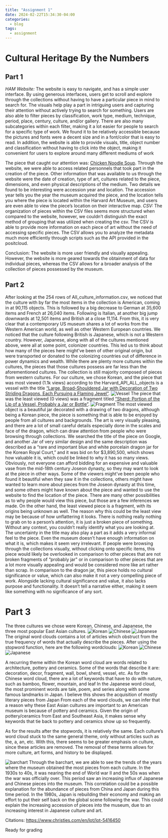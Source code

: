 ```yaml
---
title: "Assignment 1"
date: 2024-02-22T15:34:30-04:00
categories:
  - blog
tags:
  - assignment
---
```

# Cultural Heritage By the Numbers
## **Part 1**

*HAM Website:*
The website is easy to navigate, and has a simple user interface. By using generous interfaces, users get to scroll and explore through the collections without having to have a particular piece in mind to search for. The visuals help play a part in intriguing users and capturing their attention without actively trying to search for something. Users are also able to filter pieces by classification, work type, medium, technique, period, place, century, culture, and/or gallery. There are also many subcategories within each filter, making it a lot easier for people to search for a specific type of work. We found it to be relatively accessible because the pictures and fonts were a decent size and in a font/color that is easy to read. In addition, the website is able to provide visuals, title, object number and classification without having to click into the object, making it convenient for users to explore around many different mediums of work  

The piece that caught our attention was: [Chicken Noodle Soup](https://harvardartmuseums.org/collections/object/262968?position=262968). Through the website, we were able to access related personnels that took part in the creation of the piece. Other information that was available to us through the website were the date of creation, type of art, cultures related to the piece, dimensions, and even physical descriptions of the medium. Two details we found to be interesting were accession year and location. The accession year tells you the year the museum acquired the piece, and the location tells you where the piece is located within the Harvard Art Museum, and users are even able to view the piece’s location on their interactive map. 
*CSV:*
The organization of pieces within the CSV files seems more structured when compared to the website, however, we couldn’t distinguish the exact method of grouping that was utilized when creating the csv. The CSV is able to provide more information on each piece of art without the need of accessing specific pieces. The CSV allows you to analyze the metadata much more efficiently through scripts such as the API provided in the positcloud. 

Conclusion:
The website is more user friendly and visually appealing. However, the website is more geared towards the obtainment of data for individual pieces, whereas the CSV allows for a broader analysis of the collection of pieces possessed by the museum. 

## **Part 2**

After looking at the 254 rows of All_culture_information.csv, we noticed that the culture with by far the most items in the collection is American, coming in at 90,115 objects. This is followed by a big decrease to German at 35,600 items and French at 26,040 items. Following is Italian, at another big jump downwards at 12,501 items and British at a close 11,114. From this, it is very clear that a contemporary US museum shares a lot of works from the Western American world, as well as other Western European countries. We noticed that the culture following British is Japanese, which is not a Western country. However, Japanese, along with all of the cultures mentioned above, were all at some point, colonizer countries. This led us to think about how many of the pieces here might’ve been of other original origin, but were transported or donated to the colonizing countries out of difference in power dynamics and wealth. While there are plenty more cultures within the cultures, the pieces that those cultures possess are far less than the aforementioned cultures. The collection is still majority composed of pieces from western cultures. For our culture, we chose Korean, and the piece that was most viewed (1.1k views) according to the Harvard_API_ALL_objects is a vessel with the title [“Large, Broad-Shouldered Jar with Decoration of Two Striding Dragons, Each Pursuing a Flaming Jewel”](https://harvardartmuseums.org/collections/object/70504). ![Vessel](/_assets/images/vessel.jpeg) The piece that was the least viewed (0 views) was a fragment titled [“Sherd: Portion of the Lip of a Vessel, Probably a Jar or Bottle”](https://harvardartmuseums.org/collections/object/76983). ![Fragment](/_assets/images/fragment.jpeg) The most viewed object is a beautiful jar decorated with a drawing of two dragons, although being a Korean piece, the piece is something that is able to be enjoyed by people from all cultures and backgrounds. The art is very visually pleasing, and there are a lot of small careful details especially done in the scales and face of the dragon, which can draw attention from people who were browsing through collections. We searched the title of the piece on Google, and another Jar of very similar design and the same description was described as a “rare and important blue and white porcelain dragon jar for the Korean Royal Court,” and it was bid on for $3,890,500, which shows how valuable it is, which could be linked to why it has so many views. Obviously, not everyone can afford bidding for an expensive and valuable vase from the mid-18th century Joseon dynasty, so they may want to look at the piece in other ways. Some of the viewers might’ve been people who found it beautiful when they saw it in the collections, others might have wanted to learn more about pieces from the Joseon dynasty at this time, and some others might have known about the piece and wanted to use the website to find the location of the piece. There are many other possibilities as to why people would view this piece, but those are a few inferences we made. On the other hand, the least viewed piece is a fragment, with its origins being unknown as well. The reason why this could be the least view may be because of how unflattering it looks. There is nothing really nothing to grab on to a person’s attention, it is just a broken piece of something. Without any context, you couldn’t really identify what you are looking at. The uncertainty in the title may also play a part as it adds a very informal feel to the piece. Even the museum doesn’t have enough information on what it is, which makes it seem very irrelevant. If people were browsing through the collections visually, without clicking onto specific items, this piece would likely be overlooked in comparison to other pieces that are not broken fragments of “probably jar" or in comparison to other pieces that are a lot more visually appealing and would be considered more like art rather than scrap. In comparison to the dragon jar, this piece holds no cultural significance or value, which can also make it not a very compelling piece of work. Alongside lacking cultural significance and value, it also lacks purpose and functionality. It doesn’t tell a narrative either, making it seem like something with no significance of any sort.

# **Part 3**

The three cultures we chose were Korean, Chinese, and Japanese, the three most popular East Asian cultures. 
![Korean](/_assets/images/originalkwordcloud.png)
![Chinese](/_assets/images/originalcwordcloud.png)
![Japanese](/_assets/images/originaljwordcloud.png)
The original word clouds contains a lot of articles which obstruct from the true frequency of words that actually describe the pieces. After using the stopword function, here are the following wordclouds: 
![Korean](/_assets/images/Finalkwordcloud.png)
![Chinese](/_assets/images/finalcwordcloud.png)
![Japanese](/_assets/images/finaljwordcloud.png)

A recurring theme within the Korean word cloud are words related to architecture, pottery and ceramics. Some of the words that describe it are: decoration, decor, fragment, wall, bowl, sherd, vessel, etc. 
As for the Chinese word cloud, there are a lot of keywords that have to do with nature, such as bamboo, flower, mountain, and leaf
In the Japanese word cloud, the most prominent words are tale, poem, and series along with some famous landmarks in Japan. I believe this shows the acquisition of mostly literary pieces from Japan 
From each of the word clouds, we can infer that a reason why these East Asian cultures are important to an American museum is because of pottery and ceramics. Given the origin of pottery/ceramics from East and Southeast Asia, it makes sense why keywords that tie back to pottery and ceramics show up so frequently. 

As for the results after the stopwords, it is relatively the same. Each culture’s word cloud stuck to the same general theme, only without articles such as the, a, an, etc. With this, there seems to be greater emphasis on culture, since these articles are removed. The removal of these terms allows for more culture, art forms, and history to be displayed. 


![barchart](/_assets/images/barchart.png)
Through the barchart, we are able to see the trends of the years where the museum obtained the most pieces from each culture. In the 1930s to 40s, it was nearing the end of World war II and the 50s was when the war was officially over. This period saw an increasing influx of Japanese and Chinese pieces into the museum. This correlation could be a possible explanation for the abundance of pieces from China and Japan during this time period. In the 1980s, Japan is rebuilding their economy and making an effort to put their self back on the global scene following the war. This could explain the increasing accession of pieces into the museum, due to an increasing interest in Japanese culture and art. 




Citations:
https://www.christies.com/en/lot/lot-5416450 

Ready for grading

	

